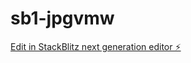 # sb1-jpgvmw

[Edit in StackBlitz next generation editor ⚡️](https://stackblitz.com/~/github.com/Anushka-Sharma-sahariya/sb1-jpgvmw)